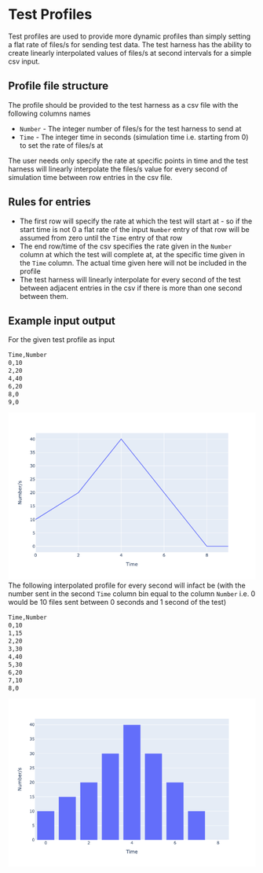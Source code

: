 # Test Profiles
Test profiles are used to provide more dynamic profiles than simply setting a flat rate of files/s for sending test data. The test harness has the ability to create linearly interpolated values of files/s at second intervals for a simple csv input.
## Profile file structure
The profile should be provided to the test harness as a csv file with the following columns names
* `Number` - The integer number of files/s for the test harness to send at
* `Time` - The integer time in seconds (simulation time i.e. starting from 0) to set the rate of files/s at

The user needs only specify the rate at specific points in time and the test harness will linearly interpolate the files/s value for every second of simulation time between row entries in the csv file.

## Rules for entries
* The first row will specify the rate at which the test will start at - so if the start time is not 0 a flat rate of the input `Number` entry of that row will be assumed from zero until the `Time` entry of that row
* The end row/time of the csv specifies the rate given in the `Number` column at which the test will complete at, at the specific time given in the `Time` column. The actual time given here will not be included in the profile
* The test harness will linearly interpolate for every second of the test between adjacent entries in the csv if there is more than one second between them.

## Example input output
For the given test profile as input
```csv
Time,Number
0,10
2,20
4,40
6,20
8,0
9,0
```
![](./diagrams/test_profile/raw.png)
The following interpolated profile for every second will infact be (with the number sent in the second `Time` column bin equal to the column `Number` i.e. 0 would be 10 files sent between 0 seconds and 1 second of the test)
```
Time,Number
0,10
1,15
2,20
3,30
4,40
5,30
6,20
7,10
8,0
```
![](./diagrams/test_profile/interpolated.png)


